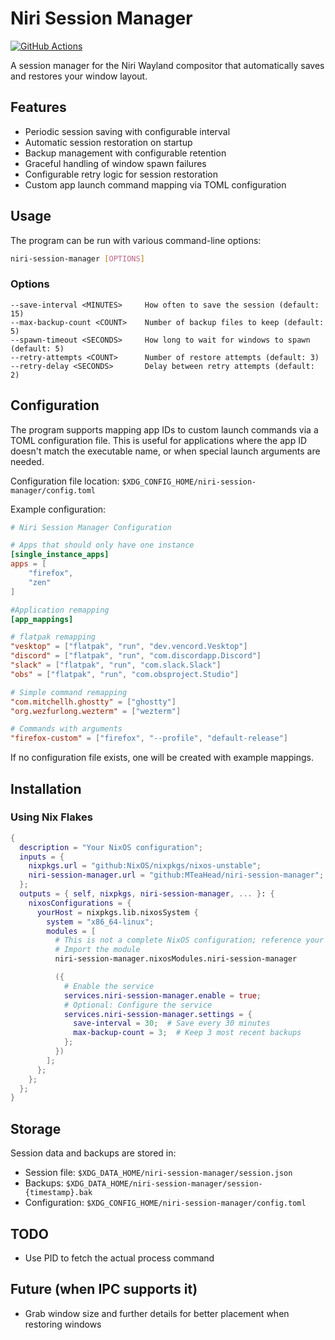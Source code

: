 # Niri Session Manager

[![GitHub Actions](https://img.shields.io/endpoint.svg?url=https%3A%2F%2Factions-badge.atrox.dev%2Fnyawox%2Fniri-session-manager%2Fbadge%3Fref%3Dmain&style=for-the-badge&labelColor=11111b)](https://actions-badge.atrox.dev/nyawox/niri-session-manager/goto?ref=main)

A session manager for the Niri Wayland compositor that automatically saves and restores your window layout.

## Features
- Periodic session saving with configurable interval
- Automatic session restoration on startup
- Backup management with configurable retention
- Graceful handling of window spawn failures
- Configurable retry logic for session restoration
- Custom app launch command mapping via TOML configuration

## Usage

The program can be run with various command-line options:

```bash
niri-session-manager [OPTIONS]
```

### Options
```
--save-interval <MINUTES>     How often to save the session (default: 15)
--max-backup-count <COUNT>    Number of backup files to keep (default: 5)
--spawn-timeout <SECONDS>     How long to wait for windows to spawn (default: 5)
--retry-attempts <COUNT>      Number of restore attempts (default: 3)
--retry-delay <SECONDS>       Delay between retry attempts (default: 2)
```

## Configuration

The program supports mapping app IDs to custom launch commands via a TOML configuration file. This is useful for applications where the app ID doesn't match the executable name, or when special launch arguments are needed.

Configuration file location: `$XDG_CONFIG_HOME/niri-session-manager/config.toml`

Example configuration:
```toml
# Niri Session Manager Configuration

# Apps that should only have one instance
[single_instance_apps] 
apps = [
    "firefox",
    "zen"
]

#Application remapping
[app_mappings]

# flatpak remapping
"vesktop" = ["flatpak", "run", "dev.vencord.Vesktop"]
"discord" = ["flatpak", "run", "com.discordapp.Discord"]
"slack" = ["flatpak", "run", "com.slack.Slack"]
"obs" = ["flatpak", "run", "com.obsproject.Studio"]

# Simple command remapping
"com.mitchellh.ghostty" = ["ghostty"]
"org.wezfurlong.wezterm" = ["wezterm"]

# Commands with arguments
"firefox-custom" = ["firefox", "--profile", "default-release"]
```

If no configuration file exists, one will be created with example mappings.

## Installation

### Using Nix Flakes

```nix
{
  description = "Your NixOS configuration";
  inputs = {
    nixpkgs.url = "github:NixOS/nixpkgs/nixos-unstable";
    niri-session-manager.url = "github:MTeaHead/niri-session-manager";
  };
  outputs = { self, nixpkgs, niri-session-manager, ... }: {
    nixosConfigurations = {
      yourHost = nixpkgs.lib.nixosSystem {
        system = "x86_64-linux";
        modules = [
          # This is not a complete NixOS configuration; reference your normal configuration here.
          # Import the module
          niri-session-manager.nixosModules.niri-session-manager

          ({
            # Enable the service
            services.niri-session-manager.enable = true;
            # Optional: Configure the service
            services.niri-session-manager.settings = {
              save-interval = 30;  # Save every 30 minutes
              max-backup-count = 3;  # Keep 3 most recent backups
            };
          })
        ];
      };
    };
  };
}
```

## Storage

Session data and backups are stored in:
- Session file: `$XDG_DATA_HOME/niri-session-manager/session.json`
- Backups: `$XDG_DATA_HOME/niri-session-manager/session-{timestamp}.bak`
- Configuration: `$XDG_CONFIG_HOME/niri-session-manager/config.toml`

## TODO
- Use PID to fetch the actual process command

## Future (when IPC supports it)
- Grab window size and further details for better placement when restoring windows